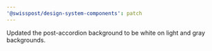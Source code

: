 ```yaml
---
'@swisspost/design-system-components': patch
---
```


Updated the post-accordion background to be white on light and gray backgrounds.
